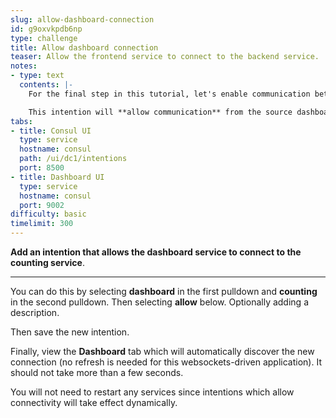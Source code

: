 ```yaml
---
slug: allow-dashboard-connection
id: g9oxvkpdb6np
type: challenge
title: Allow dashboard connection
teaser: Allow the frontend service to connect to the backend service.
notes:
- type: text
  contents: |-
    For the final step in this tutorial, let's enable communication between the dashboard-service and the counting-service.

    This intention will **allow communication** from the source dashboard service to the destination counting service.
tabs:
- title: Consul UI
  type: service
  hostname: consul
  path: /ui/dc1/intentions
  port: 8500
- title: Dashboard UI
  type: service
  hostname: consul
  port: 9002
difficulty: basic
timelimit: 300
---
```

**Add an intention that allows the dashboard service to connect to the counting service**.

---

You can do this by selecting **dashboard** in the first pulldown and **counting** in the second pulldown. Then selecting **allow** below. Optionally adding a description.

Then save the new intention.

Finally, view the **Dashboard** tab which will automatically discover the new connection (no refresh is needed for this websockets-driven application). It should not take more than a few seconds.

You will not need to restart any services since intentions which allow connectivity will take effect dynamically.